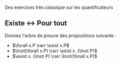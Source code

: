 Des exercices très classique sur les quantificateurs

## Existe <-> Pour tout
Donnez l'arbre de preuve des propositions suivante :
 - $\forall x.P \rarr \exist x.P$
 - $\lnot(\forall x.P) \rarr \exist x. (\lnot P)$
 - $\exist x. (\lnot P) \rarr \lnot(\forall x.P)$
<!--stackedit_data:
eyJoaXN0b3J5IjpbLTIxMzUxNzc4NzNdfQ==
-->